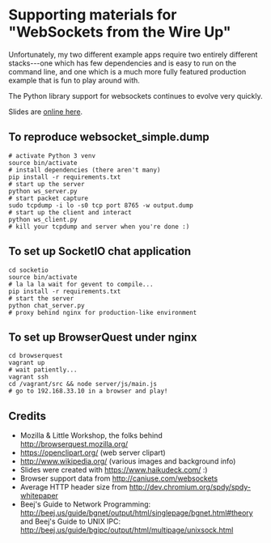# Supporting materials for "WebSockets from the Wire Up"

Unfortunately, my two different example apps require two entirely different
stacks---one which has few dependencies and is easy to run on the command line,
and one which is a much more fully featured production example that is fun
to play around with.

The Python library support for websockets continues to evolve very quickly.

Slides are [online here](https://www.haikudeck.com/websockets-from-the-wire-up-uncategorized-presentation-hpgTVbcYia).

## To reproduce websocket_simple.dump

	# activate Python 3 venv
	source bin/activate
	# install dependencies (there aren't many)
	pip install -r requirements.txt
	# start up the server
	python ws_server.py
	# start packet capture
	sudo tcpdump -i lo -s0 tcp port 8765 -w output.dump
	# start up the client and interact
	python ws_client.py
	# kill your tcpdump and server when you're done :)

## To set up SocketIO chat application

	cd socketio
	source bin/activate
	# la la la wait for gevent to compile...
	pip install -r requirements.txt
	# start the server
	python chat_server.py
	# proxy behind nginx for production-like environment

## To set up BrowserQuest under nginx

	cd browserquest
	vagrant up
	# wait patiently...
	vagrant ssh
	cd /vagrant/src && node server/js/main.js
	# go to 192.168.33.10 in a browser and play!

## Credits

* Mozilla & Little Workshop, the folks behind http://browserquest.mozilla.org/
* https://openclipart.org/ (web server clipart)
* http://www.wikipedia.org/ (various images and background info)
* Slides were created with https://www.haikudeck.com/ :)
* Browser support data from http://caniuse.com/websockets
* Average HTTP header size from http://dev.chromium.org/spdy/spdy-whitepaper
* Beej's Guide to Network Programming: http://beej.us/guide/bgnet/output/html/singlepage/bgnet.html#theory and Beej's Guide to UNIX IPC: http://beej.us/guide/bgipc/output/html/multipage/unixsock.html
